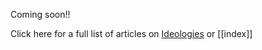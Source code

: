 Coming soon!! 

Click here for a full list of articles on [Ideologies](https://ubuntu.sankofapedia.org/Ideologies/) or [[index]]